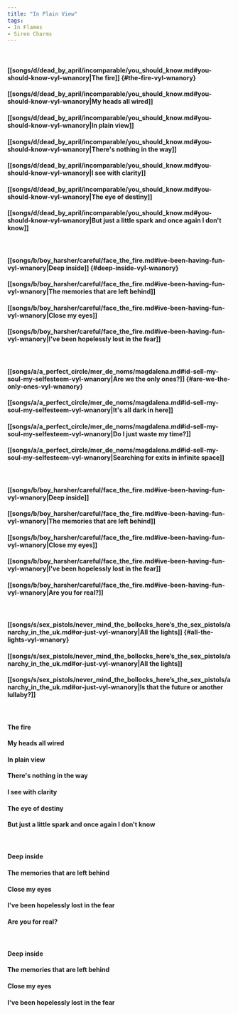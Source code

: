 ```yaml
---
title: "In Plain View"
tags:
- In Flames
- Siren Charms
---
```

&nbsp;
#### [[songs/d/dead_by_april/incomparable/you_should_know.md#you-should-know-vyl-wnanory|The fire]] {#the-fire-vyl-wnanory}
#### [[songs/d/dead_by_april/incomparable/you_should_know.md#you-should-know-vyl-wnanory|My heads all wired]]
#### [[songs/d/dead_by_april/incomparable/you_should_know.md#you-should-know-vyl-wnanory|In plain view]]
#### [[songs/d/dead_by_april/incomparable/you_should_know.md#you-should-know-vyl-wnanory|There's nothing in the way]]
#### [[songs/d/dead_by_april/incomparable/you_should_know.md#you-should-know-vyl-wnanory|I see with clarity]]
#### [[songs/d/dead_by_april/incomparable/you_should_know.md#you-should-know-vyl-wnanory|The eye of destiny]]
#### [[songs/d/dead_by_april/incomparable/you_should_know.md#you-should-know-vyl-wnanory|But just a little spark and once again  I don't know]]
&nbsp;
#### [[songs/b/boy_harsher/careful/face_the_fire.md#ive-been-having-fun-vyl-wnanory|Deep inside]] {#deep-inside-vyl-wnanory}
#### [[songs/b/boy_harsher/careful/face_the_fire.md#ive-been-having-fun-vyl-wnanory|The memories that are left behind]]
#### [[songs/b/boy_harsher/careful/face_the_fire.md#ive-been-having-fun-vyl-wnanory|Close my eyes]]
#### [[songs/b/boy_harsher/careful/face_the_fire.md#ive-been-having-fun-vyl-wnanory|I've been hopelessly lost in the fear]]
&nbsp;
#### [[songs/a/a_perfect_circle/mer_de_noms/magdalena.md#id-sell-my-soul-my-selfesteem-vyl-wnanory|Are we the only ones?]] {#are-we-the-only-ones-vyl-wnanory}
#### [[songs/a/a_perfect_circle/mer_de_noms/magdalena.md#id-sell-my-soul-my-selfesteem-vyl-wnanory|It's all dark in here]]
#### [[songs/a/a_perfect_circle/mer_de_noms/magdalena.md#id-sell-my-soul-my-selfesteem-vyl-wnanory|Do I just waste my time?]]
#### [[songs/a/a_perfect_circle/mer_de_noms/magdalena.md#id-sell-my-soul-my-selfesteem-vyl-wnanory|Searching for exits in infinite space]]
&nbsp;
#### [[songs/b/boy_harsher/careful/face_the_fire.md#ive-been-having-fun-vyl-wnanory|Deep inside]]
#### [[songs/b/boy_harsher/careful/face_the_fire.md#ive-been-having-fun-vyl-wnanory|The memories that are left behind]]
#### [[songs/b/boy_harsher/careful/face_the_fire.md#ive-been-having-fun-vyl-wnanory|Close my eyes]]
#### [[songs/b/boy_harsher/careful/face_the_fire.md#ive-been-having-fun-vyl-wnanory|I've been hopelessly lost in the fear]]
#### [[songs/b/boy_harsher/careful/face_the_fire.md#ive-been-having-fun-vyl-wnanory|Are you for real?]]
&nbsp;
#### [[songs/s/sex_pistols/never_mind_the_bollocks_here’s_the_sex_pistols/anarchy_in_the_uk.md#or-just-vyl-wnanory|All the lights]] {#all-the-lights-vyl-wnanory}
#### [[songs/s/sex_pistols/never_mind_the_bollocks_here’s_the_sex_pistols/anarchy_in_the_uk.md#or-just-vyl-wnanory|All the lights]]
#### [[songs/s/sex_pistols/never_mind_the_bollocks_here’s_the_sex_pistols/anarchy_in_the_uk.md#or-just-vyl-wnanory|Is that the future or another lullaby?]]
&nbsp;
#### The fire
#### My heads all wired
#### In plain view
#### There's nothing in the way
#### I see with clarity
#### The eye of destiny
#### But just a little spark and once again  I don't know
&nbsp;
#### Deep inside
#### The memories that are left behind
#### Close my eyes
#### I've been hopelessly lost in the fear
#### Are you for real?
&nbsp;
#### Deep inside
#### The memories that are left behind
#### Close my eyes
#### I've been hopelessly lost in the fear
